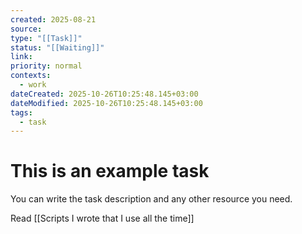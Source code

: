 ```yaml
---
created: 2025-08-21
source:
type: "[[Task]]"
status: "[[Waiting]]"
link:
priority: normal
contexts:
  - work
dateCreated: 2025-10-26T10:25:48.145+03:00
dateModified: 2025-10-26T10:25:48.145+03:00
tags:
  - task
---
```


# This is an example task

You can write the task description and any other resource you need.

Read [[Scripts I wrote that I use all the time]]

